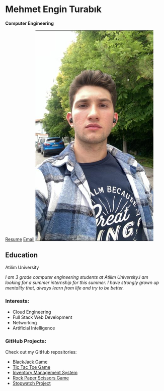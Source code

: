 # Mehmet Engin Turabık
__Computer Engineering__

[Resume](MehmetEnginTurabikResume%20(1).pdf) [Email](mailto:engin.turabik43@gmail.com)
![Your Profile Picture](engin.jpg)
## Education
Atilim University

*I am 3 grade computer engineering students at Atilim University.I am looking for a summer internship for this summer. I have strongly grown up mentality that, always learn from life and try to be better.*

### Interests:
- Cloud Engineering
- Full Stack Web Development
- Networking
- Artificial Intelligence


### GitHub Projects:
Check out my GitHub repositories:
- [BlackJack Game](https://github.com/enginnturabik/BlackJack-game-JS)
- [Tic Tac Toe Game](https://github.com/enginnturabik/tic-tac-toe-game)
- [Inventory Management System](https://github.com/enginnturabik/my-database-project)
- [Rock Paper Scissors Game](https://github.com/enginnturabik/rock_paper_scissors)
- [Stopwatch Project](https://github.com/enginnturabik/stopwatch_project)

